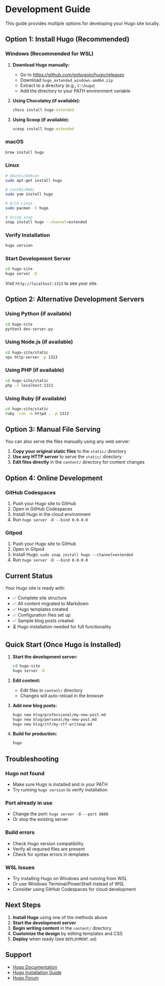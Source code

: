 # Development Guide

This guide provides multiple options for developing your Hugo site locally.

## Option 1: Install Hugo (Recommended)

### Windows (Recommended for WSL)
1. **Download Hugo manually:**
   - Go to https://github.com/gohugoio/hugo/releases
   - Download `hugo_extended_windows-amd64.zip`
   - Extract to a directory (e.g., `C:\hugo`)
   - Add the directory to your PATH environment variable

2. **Using Chocolatey (if available):**
   ```cmd
   choco install hugo-extended
   ```

3. **Using Scoop (if available):**
   ```cmd
   scoop install hugo-extended
   ```

### macOS
```bash
brew install hugo
```

### Linux
```bash
# Ubuntu/Debian
sudo apt-get install hugo

# CentOS/RHEL
sudo yum install hugo

# Arch Linux
sudo pacman -S hugo

# Using snap
snap install hugo --channel=extended
```

### Verify Installation
```bash
hugo version
```

### Start Development Server
```bash
cd hugo-site
hugo server -D
```

Visit `http://localhost:1313` to see your site.

## Option 2: Alternative Development Servers

### Using Python (if available)
```bash
cd hugo-site
python3 dev-server.py
```

### Using Node.js (if available)
```bash
cd hugo-site/static
npx http-server -p 1313
```

### Using PHP (if available)
```bash
cd hugo-site/static
php -S localhost:1313
```

### Using Ruby (if available)
```bash
cd hugo-site/static
ruby -run -e httpd . -p 1313
```

## Option 3: Manual File Serving

You can also serve the files manually using any web server:

1. **Copy your original static files** to the `static/` directory
2. **Use any HTTP server** to serve the `static/` directory
3. **Edit files directly** in the `content/` directory for content changes

## Option 4: Online Development

### GitHub Codespaces
1. Push your Hugo site to GitHub
2. Open in GitHub Codespaces
3. Install Hugo in the cloud environment
4. Run `hugo server -D --bind 0.0.0.0`

### Gitpod
1. Push your Hugo site to GitHub
2. Open in Gitpod
3. Install Hugo: `sudo snap install hugo --channel=extended`
4. Run `hugo server -D --bind 0.0.0.0`

## Current Status

Your Hugo site is ready with:
- ✅ Complete site structure
- ✅ All content migrated to Markdown
- ✅ Hugo templates created
- ✅ Configuration files set up
- ✅ Sample blog posts created
- ⏳ Hugo installation needed for full functionality

## Quick Start (Once Hugo is Installed)

1. **Start the development server:**
   ```bash
   cd hugo-site
   hugo server -D
   ```

2. **Edit content:**
   - Edit files in `content/` directory
   - Changes will auto-reload in the browser

3. **Add new blog posts:**
   ```bash
   hugo new blog/professional/my-new-post.md
   hugo new blog/personal/my-new-post.md
   hugo new blog/ctf/my-ctf-writeup.md
   ```

4. **Build for production:**
   ```bash
   hugo
   ```

## Troubleshooting

### Hugo not found
- Make sure Hugo is installed and in your PATH
- Try running `hugo version` to verify installation

### Port already in use
- Change the port: `hugo server -D --port 8080`
- Or stop the existing server

### Build errors
- Check Hugo version compatibility
- Verify all required files are present
- Check for syntax errors in templates

### WSL Issues
- Try installing Hugo on Windows and running from WSL
- Or use Windows Terminal/PowerShell instead of WSL
- Consider using GitHub Codespaces for cloud development

## Next Steps

1. **Install Hugo** using one of the methods above
2. **Start the development server**
3. **Begin writing content** in the `content/` directory
4. **Customize the design** by editing templates and CSS
5. **Deploy** when ready (see `DEPLOYMENT.md`)

## Support

- [Hugo Documentation](https://gohugo.io/documentation/)
- [Hugo Installation Guide](https://gohugo.io/installation/)
- [Hugo Forum](https://discourse.gohugo.io/)
